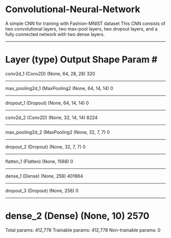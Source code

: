 # Convolutional-Neural-Network
A simple CNN for training with Fashion-MNIST dataset
This CNN consists of two convolutional layers, two max-pool layers, two dropout layers, and a fully connected network with two dense layers.

_________________________________________________________________
Layer (type)                 Output Shape              Param #   
=================================================================
conv2d_1 (Conv2D)            (None, 64, 28, 28)        320       
_________________________________________________________________
max_pooling2d_1 (MaxPooling2 (None, 64, 14, 14)        0         
_________________________________________________________________
dropout_1 (Dropout)          (None, 64, 14, 14)        0         
_________________________________________________________________
conv2d_2 (Conv2D)            (None, 32, 14, 14)        8224      
_________________________________________________________________
max_pooling2d_2 (MaxPooling2 (None, 32, 7, 7)          0         
_________________________________________________________________
dropout_2 (Dropout)          (None, 32, 7, 7)          0         
_________________________________________________________________
flatten_1 (Flatten)          (None, 1568)              0         
_________________________________________________________________
dense_1 (Dense)              (None, 256)               401664    
_________________________________________________________________
dropout_3 (Dropout)          (None, 256)               0         
_________________________________________________________________
dense_2 (Dense)              (None, 10)                2570      
=================================================================
Total params: 412,778
Trainable params: 412,778
Non-trainable params: 0
